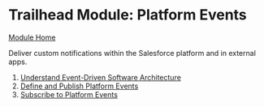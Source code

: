 # Trailhead Module: Platform Events
[Module Home](https://trailhead.salesforce.com/en/content/learn/modules/platform_events_basics?trail_id=force_com_dev_intermediate)

Deliver custom notifications within the Salesforce platform and in external apps.

1. [Understand Event-Driven Software Architecture](https://trailhead.salesforce.com/en/content/learn/modules/platform_events_basics/platform_events_architecture?trail_id=force_com_dev_intermediate)
1. [Define and Publish Platform Events](https://trailhead.salesforce.com/en/content/learn/modules/platform_events_basics/platform_events_define_publish?trail_id=force_com_dev_intermediate)
1. [Subscribe to Platform Events](https://trailhead.salesforce.com/en/content/learn/modules/platform_events_basics/platform_events_subscribe?trail_id=force_com_dev_intermediate)